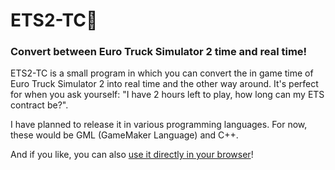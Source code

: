 # ETS2-TC🔄
### Convert between Euro Truck Simulator 2 time and real time!  

ETS2-TC is a small program in which you can convert the in game time of Euro Truck Simulator 2 into real time and the other way around.
It's perfect for when you ask yourself: "I have 2 hours left to play, how long can my ETS contract be?".  

I have planned to release it in various programming languages. For now, these would be GML (GameMaker Language) and C++.

And if you like, you can also <a href="https://ets-tc.hazdu.de/" target="_blank">use it directly in your browser</a>!

